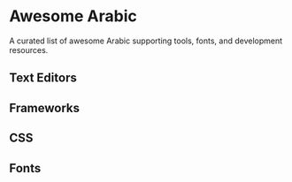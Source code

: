 # Awesome Arabic
A curated list of awesome Arabic supporting tools, fonts, and development resources.

## Text Editors
## Frameworks
## CSS
## Fonts

